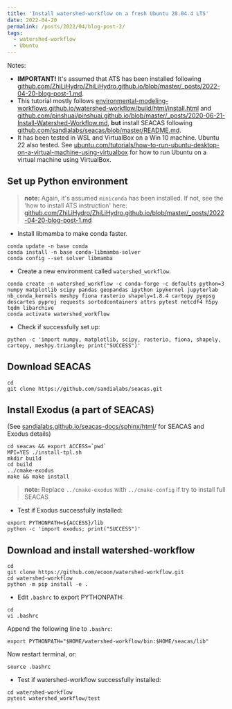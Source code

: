 ```yaml
---
title: 'Install watershed-workflow on a fresh Ubuntu 20.04.4 LTS'
date: 2022-04-20
permalink: /posts/2022/04/blog-post-2/
tags:
  - watershed-workflow 
  - Ubuntu
---
```



Notes: 

* **IMPORTANT!** It's assumed that ATS has been installed following [github.com/ZhiLiHydro/ZhiLiHydro.github.io/blob/master/_posts/2022-04-20-blog-post-1.md](https://github.com/ZhiLiHydro/ZhiLiHydro.github.io/blob/master/_posts/2022-04-20-blog-post-1.md). 
* This tutorial mostly follows [environmental-modeling-workflows.github.io/watershed-workflow/build/html/install.html](https://environmental-modeling-workflows.github.io/watershed-workflow/build/html/install.html) and [github.com/pinshuai/pinshuai.github.io/blob/master/_posts/2020-06-21-Install-Watershed-Workflow.md](https://github.com/pinshuai/pinshuai.github.io/blob/master/_posts/2020-06-21-Install-Watershed-Workflow.md), **but** install SEACAS following [github.com/sandialabs/seacas/blob/master/README.md](https://github.com/sandialabs/seacas/blob/master/README.md).
* It has been tested in WSL and VirtualBox on a Win 10 machine. Ubuntu 22 also tested. See [ubuntu.com/tutorials/how-to-run-ubuntu-desktop-on-a-virtual-machine-using-virtualbox](https://ubuntu.com/tutorials/how-to-run-ubuntu-desktop-on-a-virtual-machine-using-virtualbox) for how to run Ubuntu on a virtual machine using VirtualBox.



## Set up Python environment

> **note:** Again, it's assumed `miniconda` has been installed. If not, see the 'how to install ATS instruction' here: [github.com/ZhiLiHydro/ZhiLiHydro.github.io/blob/master/_posts/2022-04-20-blog-post-1.md](https://github.com/ZhiLiHydro/ZhiLiHydro.github.io/blob/master/_posts/2022-04-20-blog-post-1.md)

* Install libmamba to make conda faster.

```
conda update -n base conda
conda install -n base conda-libmamba-solver
conda config --set solver libmamba
```

* Create a new environment called `watershed_workflow`.

```
conda create -n watershed_workflow -c conda-forge -c defaults python=3 numpy matplotlib scipy pandas geopandas ipython ipykernel jupyterlab nb_conda_kernels meshpy fiona rasterio shapely=1.8.4 cartopy pyepsg descartes pyproj requests sortedcontainers attrs pytest netcdf4 h5py tqdm libarchive
conda activate watershed_workflow
```


* Check if successfully set up:

```
python -c 'import numpy, matplotlib, scipy, rasterio, fiona, shapely, cartopy, meshpy.triangle; print("SUCCESS")'
```

## Download SEACAS

```
cd
git clone https://github.com/sandialabs/seacas.git
```

## Install Exodus (a part of SEACAS)

(See [sandialabs.github.io/seacas-docs/sphinx/html/](https://sandialabs.github.io/seacas-docs/sphinx/html/) for SEACAS and Exodus details)

```
cd seacas && export ACCESS=`pwd`
MPI=YES ./install-tpl.sh
mkdir build
cd build
../cmake-exodus
make && make install
```

> **note:** Replace `../cmake-exodus` with `../cmake-config` if try to install full SEACAS

* Test if Exodus successfully installed:

```
export PYTHONPATH=${ACCESS}/lib
python -c 'import exodus; print("SUCCESS")'
```

## Download and install watershed-workflow

```
cd
git clone https://github.com/ecoon/watershed-workflow.git
cd watershed-workflow
python -m pip install -e .
```

* Edit `.bashrc` to export PYTHONPATH:

```
cd
vi .bashrc
```

Append the following line to `.bashrc`:

```
export PYTHONPATH="$HOME/watershed-workflow/bin:$HOME/seacas/lib"
```

Now restart terminal, or:

```
source .bashrc
```

* Test if watershed-workflow successfully installed:

```
cd watershed-workflow
pytest watershed_workflow/test
```



